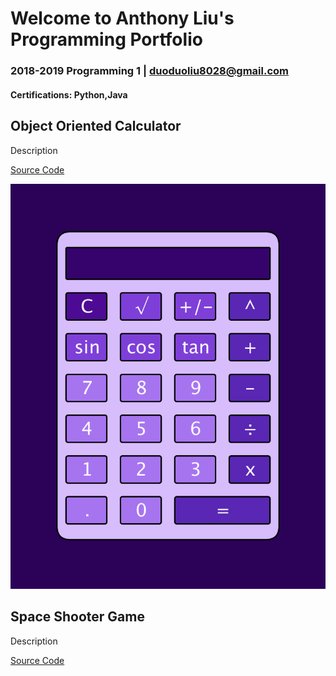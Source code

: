 # Welcome to Anthony Liu's Programming Portfolio
### 2018-2019 Programming 1 | duoduoliu8028@gmail.com
#### Certifications: Python,Java

## Object Oriented Calculator
Description

[Source Code](https://github.com/pwnkickfly/2019Programing1Portfolio/blob/master/Calc/Calculator.zip)

![Calculator](https://github.com/pwnkickfly/2019Programing1Portfolio/blob/master/Calc/Calc01.png?raw=true)

## Space Shooter Game
Description

[Source Code](https://github.com/pwnkickfly/2019Programing1Portfolio/blob/master/SpaceShooter/SpaceShooter.zip)
